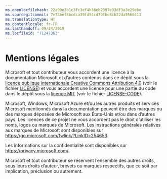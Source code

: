 ```yaml
---
ms.openlocfilehash: 22a09e3b1c3fc3ef4b36eb2397e33df3a3e29ebe
ms.sourcegitcommit: 7e73bef8bcdca39fd54cd79fbe8cb22da5566411
ms.translationtype: HT
ms.contentlocale: fr-FR
ms.lasthandoff: 09/24/2019
ms.locfileid: "71247363"
---
```

# <a name="legal-notices"></a>Mentions légales

Microsoft et tout contributeur vous accordent une licence à la documentation Microsoft et d’autres contenus dans ce dépôt sous la [licence publique internationale Creative Commons Attribution 4.0](https://creativecommons.org/licenses/by/4.0/legalcode) (voir le fichier [LICENSE](LICENSE)) et vous accordent une licence pour une partie du code dans le dépôt sous la [licence MIT](https://opensource.org/licenses/MIT) (voir le fichier [LICENSE-CODE](LICENSE-CODE)).

Microsoft, Windows, Microsoft Azure et/ou les autres produits et services Microsoft mentionnés dans la documentation peuvent être des marques ou des marques déposées de Microsoft aux États-Unis et/ou dans d’autres pays.
Les licences de ce projet ne vous accordent pas le droit d’utiliser les noms, logos ou marques de Microsoft.
Les instructions générales relatives aux marques de Microsoft sont disponibles sur https://go.microsoft.com/fwlink/?LinkID=254653.

Les informations sur la confidentialité sont disponibles sur https://privacy.microsoft.com/.

Microsoft et tout contributeur se réservent l’ensemble des autres droits, sous leurs droits d’auteur, brevets ou marques respectifs, que ce soit par implication, préclusion ou autrement.
